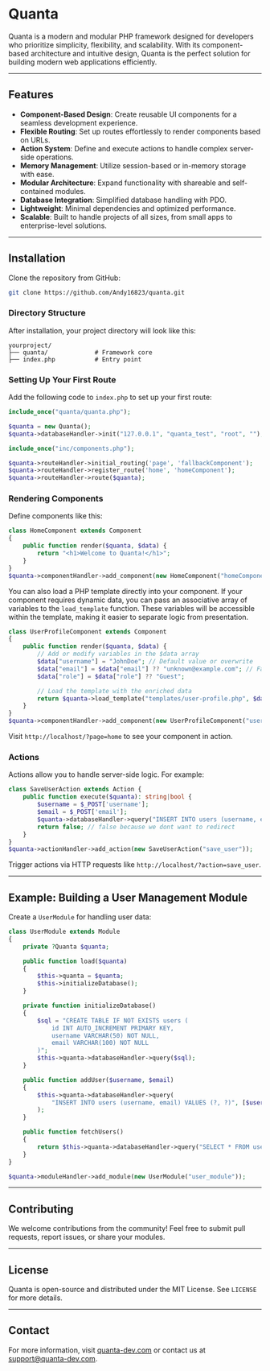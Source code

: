 # Quanta

Quanta is a modern and modular PHP framework designed for developers who prioritize simplicity, flexibility, and scalability. With its component-based architecture and intuitive design, Quanta is the perfect solution for building modern web applications efficiently.

---

## Features

- **Component-Based Design**: Create reusable UI components for a seamless development experience.
- **Flexible Routing**: Set up routes effortlessly to render components based on URLs.
- **Action System**: Define and execute actions to handle complex server-side operations.
- **Memory Management**: Utilize session-based or in-memory storage with ease.
- **Modular Architecture**: Expand functionality with shareable and self-contained modules.
- **Database Integration**: Simplified database handling with PDO.
- **Lightweight**: Minimal dependencies and optimized performance.
- **Scalable**: Built to handle projects of all sizes, from small apps to enterprise-level solutions.

---

## Installation

Clone the repository from GitHub:

```bash
git clone https://github.com/Andy16823/quanta.git
```

### Directory Structure

After installation, your project directory will look like this:

```
yourproject/
├── quanta/             # Framework core
├── index.php           # Entry point
```

### Setting Up Your First Route

Add the following code to `index.php` to set up your first route:

```php
include_once("quanta/quanta.php");

$quanta = new Quanta();
$quanta->databaseHandler->init("127.0.0.1", "quanta_test", "root", "");

include_once("inc/components.php");

$quanta->routeHandler->initial_routing('page', 'fallbackComponent');
$quanta->routeHandler->register_route('home', 'homeComponent');
$quanta->routeHandler->route($quanta);
```

### Rendering Components

Define components like this:

```php
class HomeComponent extends Component
{
    public function render($quanta, $data) {
        return "<h1>Welcome to Quanta!</h1>";
    }
}
$quanta->componentHandler->add_component(new HomeComponent("homeComponent"));
```
You can also load a PHP template directly into your component. If your component requires 
dynamic data, you can pass an associative array of variables to the `load_template` function. 
These variables will be accessible within the template, making it easier 
to separate logic from presentation.

```php
class UserProfileComponent extends Component
{
    public function render($quanta, $data) {
        // Add or modify variables in the $data array
        $data["username"] = "JohnDoe"; // Default value or overwrite
        $data["email"] = $data["email"] ?? "unknown@example.com"; // Fallback value
        $data["role"] = $data["role"] ?? "Guest";

        // Load the template with the enriched data
        return $quanta->load_template("templates/user-profile.php", $data);
    }
}
$quanta->componentHandler->add_component(new UserProfileComponent("userProfile"));
```

Visit `http://localhost/?page=home` to see your component in action.

### Actions

Actions allow you to handle server-side logic. For example:

```php
class SaveUserAction extends Action {
    public function execute($quanta): string|bool {
        $username = $_POST['username'];
        $email = $_POST['email'];
        $quanta->databaseHandler->query("INSERT INTO users (username, email) VALUES (?, ?)", [$username, $email]);
        return false; // false because we dont want to redirect
    }
}
$quanta->actionHandler->add_action(new SaveUserAction("save_user"));
```

Trigger actions via HTTP requests like `http://localhost/?action=save_user`.

---

## Example: Building a User Management Module

Create a `UserModule` for handling user data:

```php
class UserModule extends Module
{
    private ?Quanta $quanta;

    public function load($quanta)
    {
        $this->quanta = $quanta;
        $this->initializeDatabase();
    }

    private function initializeDatabase()
    {
        $sql = "CREATE TABLE IF NOT EXISTS users (
            id INT AUTO_INCREMENT PRIMARY KEY,
            username VARCHAR(50) NOT NULL,
            email VARCHAR(100) NOT NULL
        )";
        $this->quanta->databaseHandler->query($sql);
    }

    public function addUser($username, $email)
    {
        $this->quanta->databaseHandler->query(
            "INSERT INTO users (username, email) VALUES (?, ?)", [$username, $email]
        );
    }

    public function fetchUsers()
    {
        return $this->quanta->databaseHandler->query("SELECT * FROM users");
    }
}

$quanta->moduleHandler->add_module(new UserModule("user_module"));
```

---

## Contributing

We welcome contributions from the community! Feel free to submit pull requests, report issues, or share your modules.

---

## License

Quanta is open-source and distributed under the MIT License. See `LICENSE` for more details.

---

## Contact

For more information, visit [quanta-dev.com](https://quanta-dev.com) or contact us at [support@quanta-dev.com](mailto:support@quanta-dev.com).


